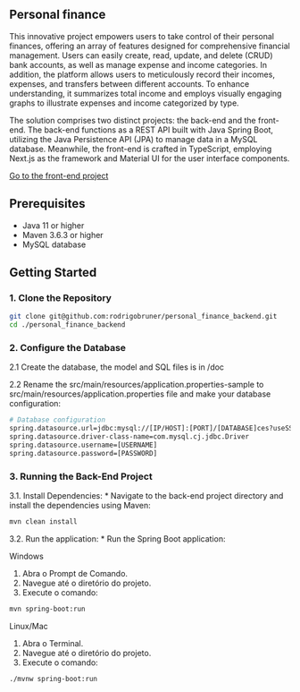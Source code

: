 ## Personal finance

This innovative project empowers users to take control of their personal finances, offering an array of features designed for comprehensive financial management. Users can easily create, read, update, and delete (CRUD) bank accounts, as well as manage expense and income categories. In addition, the platform allows users to meticulously record their incomes, expenses, and transfers between different accounts. To enhance understanding, it summarizes total income and employs visually engaging graphs to illustrate expenses and income categorized by type.


The solution comprises two distinct projects: the back-end and the front-end. The back-end functions as a REST API built with Java Spring Boot, utilizing the Java Persistence API (JPA) to manage data in a MySQL database. Meanwhile, the front-end is crafted in TypeScript, employing Next.js as the framework and Material UI for the user interface components.

<a href='https://github.com/rodrigobruner/personal_finance_web_app'>Go to the front-end project</a>

## Prerequisites

- Java 11 or higher
- Maven 3.6.3 or higher
- MySQL database

## Getting Started

### 1. Clone the Repository

```sh
git clone git@github.com:rodrigobruner/personal_finance_backend.git
cd ./personal_finance_backend
````

### 2. Configure the Database

2.1 Create the database, the model and SQL files is in /doc

2.2 Rename the src/main/resources/application.properties-sample to src/main/resources/application.properties file and make your database configuration:

```sh
# Database configuration
spring.datasource.url=jdbc:mysql://[IP/HOST]:[PORT]/[DATABASE]ces?useSSL=false&serverTimezone=UTC
spring.datasource.driver-class-name=com.mysql.cj.jdbc.Driver
spring.datasource.username=[USERNAME]
spring.datasource.password=[PASSWORD]
````

### 3. Running the Back-End Project

3.1. Install Dependencies:
    * Navigate to the back-end project directory and install the dependencies using Maven:

```sh
mvn clean install
```

3.2. Run the application:
    * Run the Spring Boot application:

Windows

1. Abra o Prompt de Comando.
2. Navegue até o diretório do projeto.
3. Execute o comando:
```sh
mvn spring-boot:run
```

Linux/Mac

1. Abra o Terminal.
2. Navegue até o diretório do projeto.
3. Execute o comando:
```sh
./mvnw spring-boot:run
```